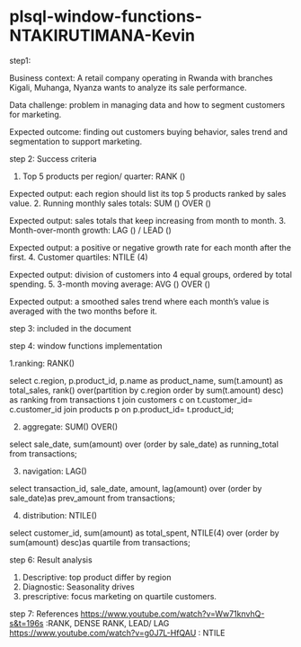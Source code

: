 # plsql-window-functions-NTAKIRUTIMANA-Kevin
step1: 

Business context: A retail company operating in Rwanda with branches Kigali, Muhanga, Nyanza wants to analyze its sale performance.

Data challenge: problem in managing data and how to segment customers for marketing.

Expected outcome: finding out customers buying behavior, sales trend and segmentation to support marketing.

step 2:  Success criteria
1.	Top 5 products per region/ quarter: RANK ()

Expected output: each region should list its top 5 products ranked by sales value.
2.	Running monthly sales totals: SUM () OVER ()

Expected output: sales totals that keep increasing from month to month.
3.	Month-over-month growth: LAG () / LEAD ()

Expected output: a positive or negative growth rate for each month after the first.
4.	Customer quartiles: NTILE (4)

Expected output: division of customers into 4 equal groups, ordered by total spending.
5.	3-month moving average: AVG () OVER ()

Expected output: a smoothed sales trend where each month’s value is averaged with the two months before it. 

step 3: included in the document


step 4: window functions implementation

1.ranking: RANK()

select c.region, p.product_id, p.name as product_name, sum(t.amount) as total_sales, rank() over(partition by c.region order by sum(t.amount) desc) as ranking from transactions t join customers c on t.customer_id= c.customer_id join products p on p.product_id= t.product_id;

2. aggregate: SUM() OVER()

select sale_date, sum(amount) over (order by sale_date) as running_total from transactions;

3. navigation: LAG()

select transaction_id, sale_date, amount, lag(amount) over (order by sale_date)as prev_amount from transactions;

4. distribution: NTILE()

select customer_id, sum(amount) as total_spent, NTILE(4) over (order by sum(amount) desc)as quartile from transactions;


step 6: Result analysis 
1. Descriptive: top product differ by region
2. Diagnostic: Seasonality drives
3. prescriptive: focus marketing on quartile customers.

step 7: References
https://www.youtube.com/watch?v=Ww71knvhQ-s&t=196s :RANK, DENSE RANK, LEAD/ LAG
https://www.youtube.com/watch?v=g0J7L-HfQAU : NTILE
